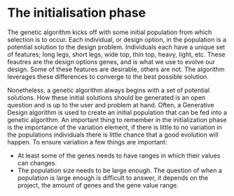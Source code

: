 # The initialisation phase 
The genetic algorithm kicks off with some initial population from which selection is to occur. Each individual, or design option, in the population is a potential solution to the design problem. Individuals each have a unique set of features; long legs, short legs, wide top, thin top, heavy, light, etc. These feautres are the design options genes, and is what we use to evolve our design. Some of these features are desirable, others are not. The algorithm leverages these differences to converge to the best possible solution.

Nonetheless, a genetic algorithm always begins with a set of potential solutions. How these initial solutions should be generated is an open question and is up to the user and problem at hand. Often, a Generative Design algorithm is used to create an initial population that can be fed into a genetic algorithm. An important thing to remember in the initialization phase is the importance of the variation element, if there is little to no variation in the populations individuals there is little chance that a good evolution will happen. To ensure variation a few things are important:
* At least some of the genes needs to have ranges in which their values can changes.
* The population size needs to be large enough. The question of when a population is large enough is difficult to answer, it depends on the project, the amount of genes and the gene value range. 